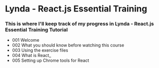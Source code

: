 # Lynda - React.js Essential Training
### This is where I'll keep track of my progress in Lynda - React.js Essential Training Tutorial
+ 001 Welcome
+ 002 What you should know before watching this course
+ 003 Using the exercise files
+ 004 What is React_
+ 005 Setting up Chrome tools for React

